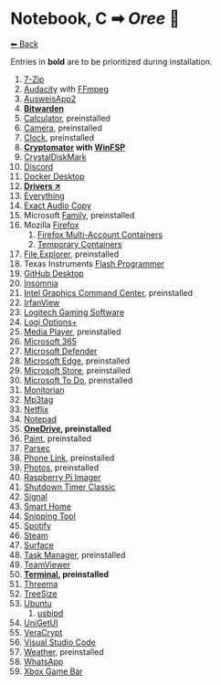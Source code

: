 # Notebook, C ➡ _Oree_ 🤖

[⬅ Back](./README.md)

Entries in **bold** are to be prioritized during installation.

1. [7-Zip](./app-list.md#7-zip)
2. [Audacity](./app-list.md#audacity) with [FFmpeg](./app-list.md#ffmpeg)
2. [AusweisApp2](./app-list.md#ausweisapp2)
2. **[Bitwarden](./app-list.md#bitwarden)**
2. [Calculator](./app-list.md#windows-calculator), preinstalled
2. [Camera](./app-list.md#windows-camera), preinstalled
2. [Clock](./app-list.md#windows-clock), preinstalled
2. **[Cryptomator](./app-list.md#cryptomator) with [WinFSP](./app-list.md#winfsp)**
2. [CrystalDiskMark](./app-list.md#crystaldiskmark)
2. [Discord](./app-list.md#discord)
2. [Docker Desktop](./app-list.md#docker-desktop)
2. **[Drivers ↗](https://knowledgebase.frame.work/en_us/framework-laptop-bios-and-driver-releases-13th-gen-intel-core-BkQBvKWr3)**
2. [Everything](./app-list.md#everything)
2. [Exact Audio Copy](./app-list.md#exact-audio-copy)
2. Microsoft [Family](./app-list.md#microsoft-family), preinstalled
2. Mozilla [Firefox](./app-list.md#mozilla-firefox)
	1. [Firefox Multi-Account Containers](./app-list.md#firefox-multi-account-containers)
	2. [Temporary Containers](./app-list.md#temporary-containers)
2. [File Explorer](./app-list.md#windows-file-explorer), preinstalled
2. Texas Instruments [Flash Programmer](./app-list.md#ti-flash-programmer)
2. [GitHub Desktop](./app-list.md#github-desktop)
2. [Insomnia](./app-list.md#insomnia)
2. [Intel Graphics Command Center](./app-list.md#intel-graphics-command-center), preinstalled
2. [IrfanView](./app-list.md#irfanview)
2. [Logitech Gaming Software](./app-list.md#logitech-gaming-software)
2. [Logi Options+](./app-list.md#logitech-options-plus)
2. [Media Player](./app-list.md#windows-media-player), preinstalled
2. [Microsoft 365](./app-list.md#microsoft-365)
2. [Microsoft Defender](./app-list.md#microsoft-defender)
2. [Microsoft Edge](./app-list.md#microsoft-edge), preinstalled
2. [Microsoft Store](./app-list.md#microsoft-store), preinstalled
2. [Microsoft To Do](./app-list.md#microsoft-to-do), preinstalled
2. [Monitorian](./app-list.md#monitorian)
2. [Mp3tag](./app-list.md#mp3tag)
2. [Netflix](./app-list.md#netflix)
2. [Notepad](./app-list#windows-notepad)
2. **[OneDrive](./app-list.md#onedrive), preinstalled**
2. [Paint](./app-list.md#microsoft-paint), preinstalled
2. [Parsec](./app-list.md#parsec)
2. [Phone Link](./app-list.md#phone-link), preinstalled
2. [Photos](./app-list.md#microsoft-photos), preinstalled
2. [Raspberry Pi Imager](./app-list.md#raspberry-pi-imager)
2. [Shutdown Timer Classic](./app-list.md#shutdown-timer-classic)
2. [Signal](./app-list.md#signal)
2. [Smart Home](./app-list.md#ianstorm-my-smart-home)
2. [Snipping Tool](./app-list.md#windows-snipping-tool)
2. [Spotify](./app-list.md#spotify)
2. [Steam](./app-list.md#steam)
2. [Surface](./app-list.md#surface)
2. [Task Manager](./app-list.md#windows-task-manager), preinstalled
2. [TeamViewer](./app-list.md#teamviewer)
2. **[Terminal](./app-list.md#terminal), preinstalled**
2. [Threema](./app-list.md#threema)
2. [TreeSize](./app-list.md#treesize)
2. [Ubuntu](./app-list.md#ubuntu)
	1. [usbipd](./app-list.md#usbipd)
2. [UniGetUI](./app-list.md#unigetui)
2. [VeraCrypt](./app-list.md#veracrypt)
2. [Visual Studio Code](./app-list.md#visual-studio-code)
2. [Weather](./app-list.md#msn-weather), preinstalled
2. [WhatsApp](./app-list.md#whatsapp)
2. [Xbox Game Bar](./app-list.md#xbox-game-bar)
